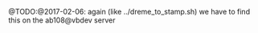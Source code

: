 
@TODO:@2017-02-06: again (like ../dreme_to_stamp.sh) we have to find this on the ab108@vbdev server

